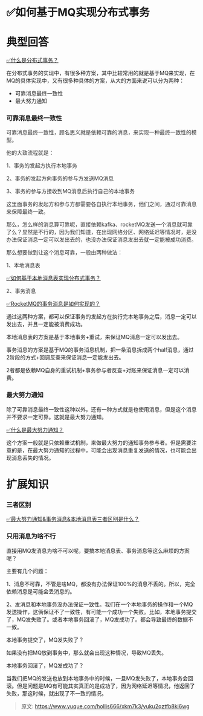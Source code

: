 # ✅如何基于MQ实现分布式事务

# 典型回答
[✅什么是分布式事务？](https://www.yuque.com/hollis666/xkm7k3/pgzeqn8h4nxl1o6h)



在分布式事务的实现中，有很多种方案，其中比较常用的就是基于MQ来实现，在MQ的具体实现中，又有很多种具体的方案，从大的方面来说可以分为两种：

+ 可靠消息最终一致性
+ 最大努力通知



### 可靠消息最终一致性


<font style="color:rgb(51, 51, 51);">可靠消息最终一致性，顾名思义就是依赖可靠的消息，来实现一种最终一致性的模型。</font>

<font style="color:rgb(51, 51, 51);"></font>

<font style="color:rgb(51, 51, 51);">他的大致流程就是：</font>

<font style="color:rgb(51, 51, 51);">1、事务的发起方执行本地事务</font>

<font style="color:rgb(51, 51, 51);">2、事务的发起方向事务的参与方发送MQ消息</font>

<font style="color:rgb(51, 51, 51);">3、事务的参与方接收到MQ消息后执行自己的本地事务</font>

<font style="color:rgb(51, 51, 51);"></font>

<font style="color:rgb(51, 51, 51);">这里面事务的发起方和参与方都需要各自执行本地事务，他们之间，通过可靠消息来保障最终一致。</font>

<font style="color:rgb(51, 51, 51);"></font>

<font style="color:rgb(51, 51, 51);">那么，怎么样的消息算可靠呢，直接依赖kafka、rocketMQ发送一个消息就可靠了么？显然是不行的，因为我们知道，在出现网络分区、网络延迟等情况时，是没办法保证消息一定可以发出去的，也没办法保证消息发出去就一定能被成功消费。</font>

<font style="color:rgb(51, 51, 51);"></font>

<font style="color:rgb(51, 51, 51);">那么想要做到让这个消息可靠，一般由两种做法：</font>

<font style="color:rgb(51, 51, 51);"></font>

<font style="color:rgb(51, 51, 51);">1、本地消息表</font>

<font style="color:rgb(51, 51, 51);"></font>

[✅如何基于本地消息表实现分布式事务？](https://www.yuque.com/hollis666/xkm7k3/xm675quxo1bc5qm8)



<font style="color:rgb(51, 51, 51);">2、事务消息</font>

<font style="color:rgb(51, 51, 51);"></font>

[✅RocketMQ的事务消息是如何实现的？](https://www.yuque.com/hollis666/xkm7k3/abxh7z)

<font style="color:rgb(51, 51, 51);"></font>

通过这两种方案，都可以保证事务的发起方在执行完本地事务之后，消息一定可以发出去，并且一定能被消费成功。



本地消息表的方案是基于本地事务+重试，来保证MQ消息一定可以发出去。

事务消息的方案是基于MQ的事务消息机制，把一条消息拆成两个half消息，通过2阶段的方式+回调反查来保证消息一定能发出去。



2者都是依赖MQ自身的重试机制+事务参与者反查+对账来保证消息一定可以消费。





### 最大努力通知


除了可靠消息最终一致性这种以外，还有一种方式就是也使用消息，但是这个消息并不要求一定可靠。这就是最大努力通知。



[✅什么是最大努力通知？](https://www.yuque.com/hollis666/xkm7k3/akhq6shbaqc61s5n)



这个方案一般就是只依赖重试机制，来做最大努力的通知事务参与者。但是需要注意的是，在最大努力通知的过程中，可能会出现消息重复发送的情况，也可能会出现消息丢失的情况。



# 扩展知识


### 三者区别


[✅最大努力通知&事务消息&本地消息表三者区别是什么？](https://www.yuque.com/hollis666/xkm7k3/pxdtc3krterqhrfz)



### 只用消息为啥不行


直接用MQ发消息为啥不可以呢，要搞本地消息表、事务消息等这么麻烦的方案呢？



主要有几个问题：



1、消息不可靠，不管是啥MQ，都没有办法保证100%的消息不丢的。所以，完全依赖消息是可能会丢消息的。



2、发消息和本地事务没办法保证一致性。我们在一个本地事务的操作和一个MQ发送操作，这俩保证不了一致性，有可能一个成功一个失败。比如，本地事务提交了，MQ发失败了。或者本地事务回滚了，MQ发成功了。都会导致最终的数据不一致。



本地事务提交了，MQ发失败了？



如果没有把MQ放到事务中，那么就会出现这种情况，导致MQ丢失。



本地事务回滚了，MQ发成功了？



当我们把MQ的发送也放到本地事务中的时候，一旦MQ发失败了，本地事务会回滚。但是问题是MQ有可能其实真正的是成功了，因为网络延迟等情况，他返回了失败，那这时候，就出现了不一致的情况。



> 原文: <https://www.yuque.com/hollis666/xkm7k3/yuku2qztfb8ki6wg>